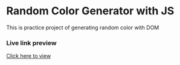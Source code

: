 # Random Color Generator with JS

This is practice project of generating random color with DOM

### Live link preview
<a target="_blank" href="https://hihabib.github.io/random-color-generate/">Click here to view</a>